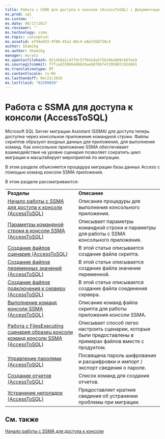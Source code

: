 ```yaml
---
title: Работа с SSMA для доступа к консоли (AccessToSQL) | Документация Майкрософт
ms.prod: sql
ms.custom: ''
ms.date: 08/17/2017
ms.reviewer: ''
ms.technology: ssma
ms.topic: conceptual
ms.assetid: ef94e843-9f88-45a2-86c4-a0af268738c4
author: Shamikg
ms.author: Shamikg
manager: murato
ms.openlocfilehash: 021458a2c47f9c57f641da575b346ab09c66fee9
ms.sourcegitcommit: f7fced330b64d6616aeb8766747295807c92dd41
ms.translationtype: MT
ms.contentlocale: ru-RU
ms.lasthandoff: 04/23/2019
ms.locfileid: "63299028"
---
```

# <a name="working-with-ssma-for-access-console-accesstosql"></a>Работа с SSMA для доступа к консоли (AccessToSQL)
Microsoft SQL Server миграции Assistant (SSMA) для доступа теперь доступна через консольное приложение командной строки. Файлы скриптов образуют входных данных для приложения, для выполнения команд. Как консольное приложение SSMA обеспечивает взаимодействие на уровне сценария позволяет сократить цикл миграции и масштабирует мероприятий по миграции.  
  
В этом разделе объясняется процедура миграции базы данных Access с помощью команд консоли SSMA приложения.  
  
В этом разделе рассматриваются:  
  
|||  
|-|-|  
|**Разделы**|**Описание**|  
|[Начало работы с SSMA для доступа к консоли &#40;AccessToSQL&#41;](../../ssma/access/getting-started-with-ssma-for-access-console-accesstosql.md)|Описание процедуры для выполнения консольного приложения.|  
|[Параметры командной строки в консоли SSMA &#40;AccessToSQL&#41;](../../ssma/access/command-line-options-in-ssma-console-accesstosql.md)|Описывает параметры командной строки и параметры для работы с SSMA консольного приложения.|  
|[Создание файлов сценария &#40;AccessToSQL&#41;](../../ssma/access/creating-script-files-accesstosql.md)|В этой статье описывается создание файла скрипта.|  
|[Создание файлов переменных значений &#40;AccessToSQL&#41;](../../ssma/access/creating-variable-value-files-accesstosql.md)|В этой статье описывается создание файла значение переменной.|  
|[Создание файлов подключения к серверу &#40;AccessToSQL&#41;](../../ssma/access/creating-the-server-connection-files-accesstosql.md)|В этой статье описывается создание файла соединения сервера.|  
|[Выполнение команд консоли SSMA &#40;AccessToSQL&#41;](../../ssma/access/executing-the-ssma-console-accesstosql.md)|Описание команд файла скрипта для работы приложения консоли SSMA.|  
|[Работа с FilesExecuting сценария образец консоли команд консоли SSMA &#40;AccessToSQL&#41;](../../ssma/access/working-sample-console-script-filesexecuting-ssma-console-accesstosql.md)|Описывает способ легко настроить сценарии, которые были предоставлены в примерах файлов вместе с продуктом.|  
|[Управление паролями &#40;AccessToSQL&#41;](../../ssma/access/managing-passwords-accesstosql.md)|Посвящена пароль шифрования и расшифровки и импорт / экспорт сведения о пароле.|  
|[Создание отчетов &#40;AccessToSQL&#41;](../../ssma/access/generating-reports-accesstosql.md)|Список команд для создания отчетов.|  
|[Устранение неполадок &#40;AccessToSQL&#41;](../../ssma/access/troubleshooting-accesstosql.md)|Предоставляет краткие сведения об устранении проблемы при миграции.|  
  
## <a name="see-also"></a>См. также  
[Начало работы с SSMA для доступа к консоли](getting-started-with-ssma-for-access-console-accesstosql.md)  
  
